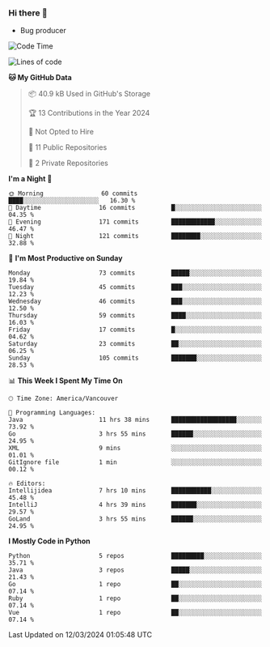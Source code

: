 ### Hi there 👋
* Bug producer


<!--START_SECTION:waka-->
![Code Time](http://img.shields.io/badge/Code%20Time-1%2C135%20hrs%2011%20mins-blue)

![Lines of code](https://img.shields.io/badge/From%20Hello%20World%20I%27ve%20Written-84.3%20thousand%20lines%20of%20code-blue)

**🐱 My GitHub Data** 

> 📦 40.9 kB Used in GitHub's Storage 
 > 
> 🏆 13 Contributions in the Year 2024
 > 
> 🚫 Not Opted to Hire
 > 
> 📜 11 Public Repositories 
 > 
> 🔑 2 Private Repositories 
 > 
**I'm a Night 🦉** 

```text
🌞 Morning                60 commits          ████░░░░░░░░░░░░░░░░░░░░░   16.30 % 
🌆 Daytime                16 commits          █░░░░░░░░░░░░░░░░░░░░░░░░   04.35 % 
🌃 Evening                171 commits         ████████████░░░░░░░░░░░░░   46.47 % 
🌙 Night                  121 commits         ████████░░░░░░░░░░░░░░░░░   32.88 % 
```
📅 **I'm Most Productive on Sunday** 

```text
Monday                   73 commits          █████░░░░░░░░░░░░░░░░░░░░   19.84 % 
Tuesday                  45 commits          ███░░░░░░░░░░░░░░░░░░░░░░   12.23 % 
Wednesday                46 commits          ███░░░░░░░░░░░░░░░░░░░░░░   12.50 % 
Thursday                 59 commits          ████░░░░░░░░░░░░░░░░░░░░░   16.03 % 
Friday                   17 commits          █░░░░░░░░░░░░░░░░░░░░░░░░   04.62 % 
Saturday                 23 commits          ██░░░░░░░░░░░░░░░░░░░░░░░   06.25 % 
Sunday                   105 commits         ███████░░░░░░░░░░░░░░░░░░   28.53 % 
```


📊 **This Week I Spent My Time On** 

```text
🕑︎ Time Zone: America/Vancouver

💬 Programming Languages: 
Java                     11 hrs 38 mins      ██████████████████░░░░░░░   73.92 % 
Go                       3 hrs 55 mins       ██████░░░░░░░░░░░░░░░░░░░   24.95 % 
XML                      9 mins              ░░░░░░░░░░░░░░░░░░░░░░░░░   01.01 % 
GitIgnore file           1 min               ░░░░░░░░░░░░░░░░░░░░░░░░░   00.12 % 

🔥 Editors: 
Intellijidea             7 hrs 10 mins       ███████████░░░░░░░░░░░░░░   45.48 % 
IntelliJ                 4 hrs 39 mins       ███████░░░░░░░░░░░░░░░░░░   29.57 % 
GoLand                   3 hrs 55 mins       ██████░░░░░░░░░░░░░░░░░░░   24.95 % 
```

**I Mostly Code in Python** 

```text
Python                   5 repos             █████████░░░░░░░░░░░░░░░░   35.71 % 
Java                     3 repos             █████░░░░░░░░░░░░░░░░░░░░   21.43 % 
Go                       1 repo              ██░░░░░░░░░░░░░░░░░░░░░░░   07.14 % 
Ruby                     1 repo              ██░░░░░░░░░░░░░░░░░░░░░░░   07.14 % 
Vue                      1 repo              ██░░░░░░░░░░░░░░░░░░░░░░░   07.14 % 
```




 Last Updated on 12/03/2024 01:05:48 UTC
<!--END_SECTION:waka-->
